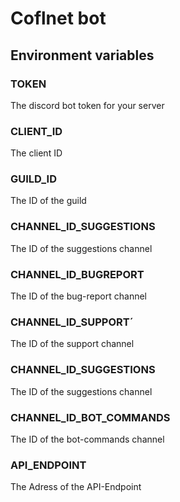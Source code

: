 # Coflnet bot

## Environment variables

### TOKEN
The discord bot token for your server

### CLIENT_ID
The client ID

### GUILD_ID
The ID of the guild

### CHANNEL_ID_SUGGESTIONS
The ID of the suggestions channel

### CHANNEL_ID_BUGREPORT
The ID of the bug-report channel

### CHANNEL_ID_SUPPORT´
The ID of the support channel

### CHANNEL_ID_SUGGESTIONS
The ID of the suggestions channel

### CHANNEL_ID_BOT_COMMANDS
The ID of the bot-commands channel

### API_ENDPOINT
The Adress of the API-Endpoint

